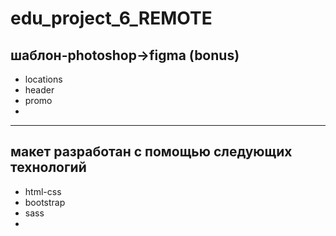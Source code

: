 # edu_project_6_REMOTE

шаблон-photoshop->figma (bonus)
-----------------------------------------------------
- locations
- header
- promo
- 

--------------------------------------------------
макет разработан с помощью следующих технологий
-----------------------------------------------
- html-css
- bootstrap
- sass
- 
